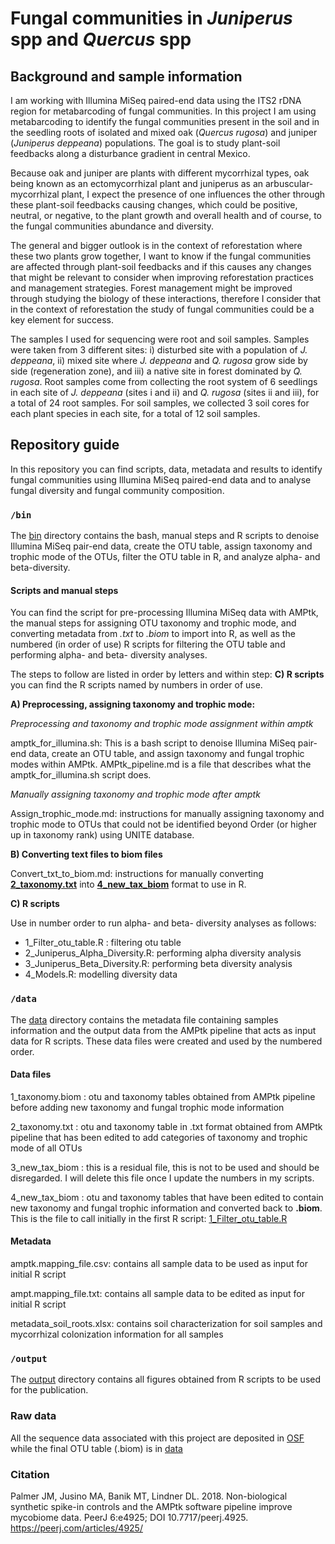 # Fungal communities in *Juniperus* spp and *Quercus* spp

## Background and sample information ### 

I am working with Illumina MiSeq paired-end data using the ITS2 rDNA region for metabarcoding of fungal communities. In this project I am using metabarcoding to identify the fungal communities present in the soil and in the seedling roots of isolated and mixed oak (*Quercus rugosa*) and juniper (*Juniperus deppeana*) populations. The goal is to study plant-soil feedbacks along a disturbance gradient in central Mexico. 

Because oak and juniper are plants with different mycorrhizal types, oak being known as an ectomycorrhizal plant and juniperus as an arbuscular-mycorrhizal plant, I expect the presence of one influences the other through these plant-soil feedbacks causing changes, which could be positive, neutral, or negative, to the plant growth and overall health and of course, to the fungal communities abundance and diversity. 

The general and bigger outlook is in the context of reforestation where these two plants grow together, I want to know if the fungal communities are affected through plant-soil feedbacks and if this causes any changes that might be relevant to consider when improving reforestation practices and management strategies. Forest management might be improved through studying the biology of these interactions, therefore I consider that in the context of reforestation the study of fungal communities could be a key element for success. 

The samples I used for sequencing were root and soil samples. Samples were taken from 3 different sites: i) disturbed site with a population of *J. deppeana*, ii) mixed site where *J. deppeana* and *Q. rugosa* grow side by side (regeneration zone), and iii) a native site in forest dominated by *Q. rugosa*. Root samples come from collecting the root system of 6 seedlings in each site of *J. deppeana* (sites i and ii) and *Q. rugosa* (sites ii and iii), for a total of 24 root samples. For soil samples, we collected 3 soil cores for each plant species in each site, for a total of 12 soil samples. 

## Repository guide ### 

In this repository you can find scripts, data, metadata and results to identify fungal communities using Illumina MiSeq paired-end data and to analyse fungal diversity and fungal community composition. 

### `/bin`

The [bin](https://github.com/bc-anaisabel/juniperus_paper/tree/master/bin) directory contains the bash, manual steps and R scripts to denoise Illumina MiSeq pair-end data, create the OTU table, assign taxonomy and trophic mode of the OTUs, filter the OTU table in R, and analyze alpha- and beta-diversity. 

#### Scripts and manual steps  

You can find the script for pre-processing Illumina MiSeq data with AMPtk, the manual steps for assigning OTU taxonomy and trophic mode, and converting metadata from *.txt* to *.biom* to import into R, as well as the numbered (in order of use) R scripts for filtering the OTU table and performing alpha- and beta- diversity analyses. 

The steps to follow are listed in order by letters and within step: **C) R scripts** you can find the R scripts named by numbers in order of use.  

**A) Preprocessing, assigning taxonomy and trophic mode:**

*Preprocessing and taxonomy and trophic mode assignment within amptk*

amptk_for_illumina.sh: This is a bash script to denoise Illumina MiSeq pair-end data, create an OTU table, and assign taxonomy and fungal trophic modes within AMPtk. AMPtk_pipeline.md is a file that describes what the amptk_for_illumina.sh script does. 

*Manually assigning taxonomy and trophic mode after amptk*

Assign_trophic_mode.md: instructions for manually assigning taxonomy and trophic mode to OTUs that could not be identified beyond Order 
  (or higher up in taxonomy rank) using UNITE database.
  
**B) Converting text files to biom files**

Convert_txt_to_biom.md: instructions for manually converting **[2_taxonomy.txt](https://github.com/bc-anaisabel/juniperus_paper/tree/master/data/2_taxonomy.txt)** into **[4_new_tax_biom](https://github.com/bc-anaisabel/juniperus_paper/tree/master/data/4_new_tax.biom)**  format to use in R. 

**C) R scripts** 

Use in number order to run alpha- and beta- diversity analyses as follows:
  * 1_Filter_otu_table.R : filtering otu table
  * 2_Juniperus_Alpha_Diversity.R: performing alpha diversity analysis
  * 3_Juniperus_Beta_Diversity.R: performing beta diversity analysis
  * 4_Models.R: modelling diversity data 
  
 
### `/data`

The [data](https://github.com/bc-anaisabel/juniperus_paper/tree/master/data) directory contains the metadata file containing samples information and the output data from the AMPtk pipeline that acts as input data for R scripts. These data files were created and used by the numbered order. 

#### Data files


1_taxonomy.biom : otu and taxonomy tables obtained from AMPtk pipeline before adding new taxonomy and fungal trophic mode information

2_taxonomy.txt : otu and taxonomy table in .txt format obtained from AMPtk pipeline that has been edited to add categories of 
   taxonomy and trophic mode of all OTUs 

3_new_tax_biom : this is a residual file, this is not to be used and should be disregarded. I will delete this file once I update the numbers in my scripts. 

4_new_tax_biom : otu and taxonomy tables that have been edited to contain new taxonomy and fungal trophic information and converted back to **.biom**. This is the file to call initially in the first R script: [1_Filter_otu_table.R](https://github.com/bc-anaisabel/juniperus_paper/tree/master/bin/1_Filter_otu_table.R)
   
   

#### Metadata 

amptk.mapping_file.csv: contains all sample data to be used as input for initial R script 

ampt.mapping_file.txt: contains all sample data to be edited as input for initial R script 

metadata_soil_roots.xlsx: contains soil characterization for soil samples and mycorrhizal colonization information for all samples 


### `/output`

The [output](https://github.com/bc-anaisabel/juniperus_paper/tree/master/output) directory contains all figures obtained from R scripts to be used for the publication. 


### Raw data ### 


All the sequence data associated with this project are deposited in [OSF](https://osf.io) while the final OTU table (.biom) is in [data](https://github.com/bc-anaisabel/juniperus_paper/tree/master/data)


### Citation
Palmer JM, Jusino MA, Banik MT, Lindner DL. 2018. Non-biological synthetic spike-in controls
        and the AMPtk software pipeline improve mycobiome data. PeerJ 6:e4925;
        DOI 10.7717/peerj.4925. https://peerj.com/articles/4925/
